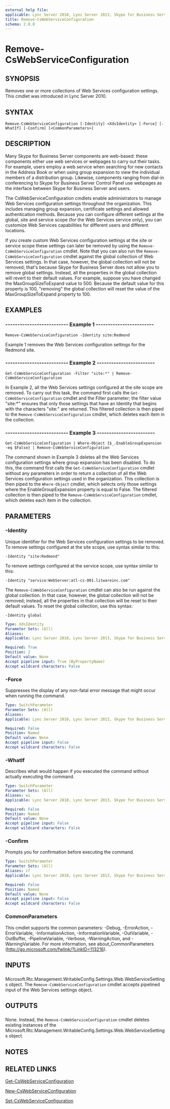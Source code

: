 ```yaml
---
external help file: 
applicable: Lync Server 2010, Lync Server 2013, Skype for Business Server 2015, Skype for Business Server 2019
title: Remove-CsWebServiceConfiguration
schema: 2.0.0
---
```


# Remove-CsWebServiceConfiguration

## SYNOPSIS
Removes one or more collections of Web Services configuration settings.
This cmdlet was introduced in Lync Server 2010.


## SYNTAX

```
Remove-CsWebServiceConfiguration [-Identity] <XdsIdentity> [-Force] [-WhatIf] [-Confirm] [<CommonParameters>]
```

## DESCRIPTION
Many Skype for Business Server components are web-based: these components either use web services or webpages to carry out their tasks.
For example, users employ a web service when searching for new contacts in the Address Book or when using group expansion to view the individual members of a distribution group.
Likewise, components ranging from dial-in conferencing to Skype for Business Server Control Panel use webpages as the interface between Skype for Business Server and users.

The CsWebServiceConfiguration cmdlets enable administrators to manage Web Services configuration settings throughout the organization.
This includes managing group expansion, certificate settings and allowed authentication methods.
Because you can configure different settings at the global, site and service scope (for the Web Services service only), you can customize Web Services capabilities for different users and different locations.

If you create custom Web Services configuration settings at the site or service scope these settings can later be removed by using the `Remove-CsWebServiceConfiguration` cmdlet.
Note that you can also run the `Remove-CsWebServiceConfiguration` cmdlet against the global collection of Web Services settings.
In that case, however, the global collection will not be removed; that's because Skype for Business Server does not allow you to remove global settings.
Instead, all the properties in the global collection will revert to their default values.
For example, suppose you have changed the MaxGroupSizeToExpand value to 500.
Because the default value for this property is 100, "removing" the global collection will reset the value of the MaxGroupSizeToExpand property to 100.


## EXAMPLES

### -------------------------- Example 1 ------------------------
```
Remove-CsWebServiceConfiguration -Identity site:Redmond
```

Example 1 removes the Web Services configuration settings for the Redmond site.


### -------------------------- Example 2 ------------------------
```
Get-CsWebServiceConfiguration -Filter "site:*" | Remove-CsWebServiceConfiguration
```

In Example 2, all the Web Services settings configured at the site scope are removed.
To carry out this task, the command first calls the `Get-CsWebServiceConfiguration` cmdlet and the Filter parameter; the filter value "site:*" ensures that only those settings that have an Identity that begins with the characters "site:" are returned.
This filtered collection is then piped to the `Remove-CsWebServiceConfiguration` cmdlet, which deletes each item in the collection.


### -------------------------- Example 3 ------------------------
```
Get-CsWebServiceConfiguration | Where-Object {$_.EnableGroupExpansion -eq $False} | Remove-CsWebServiceConfiguration
```

The command shown in Example 3 deletes all the Web Services configuration settings where group expansion has been disabled.
To do this, the command first calls the `Get-CsWebServiceConfiguration` cmdlet without any parameters in order to return a collection of all the Web Services configuration settings used in the organization.
This collection is then piped to the `Where-Object` cmdlet, which selects only those settings where the EnableGroupExpansion property is equal to False.
The filtered collection is then piped to the `Remove-CsWebServiceConfiguration` cmdlet, which deletes each item in the collection.


## PARAMETERS

### -Identity
Unique identifier for the Web Services configuration settings to be removed.
To remove settings configured at the site scope, use syntax similar to this:

`-Identity "site:Redmond"`

To remove settings configured at the service scope, use syntax similar to this:

`-Identity "service:WebServer:atl-cs-001.litwareinc.com"`

The `Remove-CsWebServiceConfiguration` cmdlet can also be run against the global collection.
In that case, however, the global collection will not be removed; instead, all the properties in that collection will be reset to their default values.
To reset the global collection, use this syntax:

`-Identity global`


```yaml
Type: XdsIdentity
Parameter Sets: (All)
Aliases: 
Applicable: Lync Server 2010, Lync Server 2013, Skype for Business Server 2015

Required: True
Position: 2
Default value: None
Accept pipeline input: True (ByPropertyName)
Accept wildcard characters: False
```

### -Force
Suppresses the display of any non-fatal error message that might occur when running the command.

```yaml
Type: SwitchParameter
Parameter Sets: (All)
Aliases: 
Applicable: Lync Server 2010, Lync Server 2013, Skype for Business Server 2015

Required: False
Position: Named
Default value: None
Accept pipeline input: False
Accept wildcard characters: False
```

### -WhatIf
Describes what would happen if you executed the command without actually executing the command.

```yaml
Type: SwitchParameter
Parameter Sets: (All)
Aliases: wi
Applicable: Lync Server 2010, Lync Server 2013, Skype for Business Server 2015

Required: False
Position: Named
Default value: None
Accept pipeline input: False
Accept wildcard characters: False
```

### -Confirm
Prompts you for confirmation before executing the command.

```yaml
Type: SwitchParameter
Parameter Sets: (All)
Aliases: cf
Applicable: Lync Server 2010, Lync Server 2013, Skype for Business Server 2015

Required: False
Position: Named
Default value: None
Accept pipeline input: False
Accept wildcard characters: False
```

### CommonParameters
This cmdlet supports the common parameters: -Debug, -ErrorAction, -ErrorVariable, -InformationAction, -InformationVariable, -OutVariable, -OutBuffer, -PipelineVariable, -Verbose, -WarningAction, and -WarningVariable. For more information, see about_CommonParameters (http://go.microsoft.com/fwlink/?LinkID=113216).

## INPUTS

###  
Microsoft.Rtc.Management.WritableConfig.Settings.Web.WebServiceSettings object.
The `Remove-CsWebServiceConfiguration` cmdlet accepts pipelined input of the Web Services settings object.

## OUTPUTS

###  
None.
Instead, the `Remove-CsWebServiceConfiguration` cmdlet deletes existing instances of the Microsoft.Rtc.Management.WritableConfig.Settings.Web.WebServiceSettings object.

## NOTES

## RELATED LINKS

[Get-CsWebServiceConfiguration](Get-CsWebServiceConfiguration.md)

[New-CsWebServiceConfiguration](New-CsWebServiceConfiguration.md)

[Set-CsWebServiceConfiguration](Set-CsWebServiceConfiguration.md)
